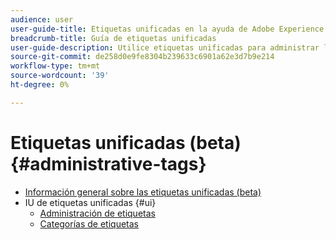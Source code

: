 ```yaml
---
audience: user
user-guide-title: Etiquetas unificadas en la ayuda de Adobe Experience Platform
breadcrumb-title: Guía de etiquetas unificadas
user-guide-description: Utilice etiquetas unificadas para administrar las taxonomías de metadatos. Obtenga información sobre cómo crear categorías y etiquetas de etiquetas.
source-git-commit: de258d0e9fe8304b239633c6901a62e3d7b9e214
workflow-type: tm+mt
source-wordcount: '39'
ht-degree: 0%

---
```



# Etiquetas unificadas (beta){#administrative-tags}

* [Información general sobre las etiquetas unificadas (beta)](overview.md)
* IU de etiquetas unificadas {#ui}
   * [Administración de etiquetas](ui/managing-tags.md)
   * [Categorías de etiquetas](ui/tags-categories.md)
